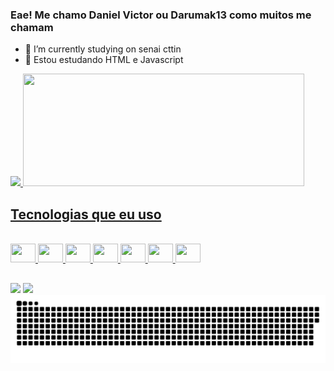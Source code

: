 ### Eae! Me chamo Daniel Victor ou Darumak13 como muitos me chamam
- 🔭 I’m currently studying on senai cttin
- 🌱 Estou estudando HTML e Javascript

<div> 
  <a href="https://github.com/Darumak13">
  <img height="180cm" src="https://github-readme-stats.vercel.app/api?username=Darumak13&show_icons=true&theme=synthwave&include_all_commits=true&count_private=tue"/>
  <img height="180cm" width="450" src="https://github-readme-stats.vercel.app/api/top-langs/?username=Darumak13&theme=synthwave&hide_border=false&include_all_commits=true&count_private=true&layout=compact"/>
</div>

## Tecnologias que eu uso

<div style="display: inline_block"><br>
  <img align="center  alt="Daru-C" height="30" width="40" src="https://cdn.jsdelivr.net/gh/devicons/devicon@latest/icons/c/c-original.svg">
  <img align="center  alt="Daru-C++" height="30" width="40" src="https://cdn.jsdelivr.net/gh/devicons/devicon@latest/icons/cplusplus/cplusplus-original.svg" />
  <img align="center  alt="Daru-Java" height="30" width="40" src="https://cdn.jsdelivr.net/gh/devicons/devicon@latest/icons/java/java-original-wordmark.svg" />
  <img align="center  alt="Daru-JS" height="30" width="40" src="https://cdn.jsdelivr.net/gh/devicons/devicon@latest/icons/javascript/javascript-original.svg" />
  <img align="center  alt="Daru-SQL" height="30" width="40" src="https://cdn.jsdelivr.net/gh/devicons/devicon@latest/icons/mysql/mysql-original-wordmark.svg" />
  <img align="center  alt="Daru-HTML" height="30" width="40" src="https://cdn.jsdelivr.net/gh/devicons/devicon@latest/icons/html5/html5-original.svg" />
  <img align="center  alt="Daru-HTML" height="30" width="40" src="https://cdn.jsdelivr.net/gh/devicons/devicon@latest/icons/css3/css3-original.svg" />
</div>

## 

<div> 
  <a href = "danielvictor65.dv@gmail.com"><img src="https://img.shields.io/badge/-Gmail-%23333?style=for-the-badge&logo=gmail&logoColor=white"></a>
  <a href="www.linkedin.com/in/daniel4213"><img src="https://img.shields.io/badge/-LinkedIn-%230077B5?style=for-the-badge&logo=linkedin&logoColor=white"></a> 
</div>

<picture>
  <source media="(prefers-color-scheme: dark)" srcset="https://raw.githubusercontent.com/Darumak13/Darumak13/output/github-contribution-grid-snake-dark.svg">
  <source media="(prefers-color-scheme: light)" srcset="https://raw.githubusercontent.com/Darumak13/Darumak13/output/github-contribution-grid-snake.svg">
  <img alt="github contribution grid snake animation" src="https://raw.githubusercontent.com/Darumak13/Darumak13/output/github-contribution-grid-snake.svg">
</picture>

<!--

Here are some ideas to get you started:

- 👯 I’m looking to collaborate on ...
- 🤔 I’m looking for help with ...
- 💬 Ask me about ...
- 📫 How to reach me: ...
- 😄 Pronouns: ...
- ⚡ Fun fact: ...
-->
